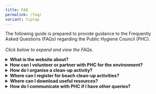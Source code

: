 ```yaml
---
title: FAQ
permalink: /faq/
variant: tiptap
---
```

<p>The following guide is prepared to provide guidance to the Frequently
Asked Questions (FAQs) regarding the Public Hygiene Council (PHC).
<br>
<br><em>Click below to expand and view the FAQs.</em>
</p>
<div data-type="detailGroup" class="isomer-accordion isomer-accordion-white">
<details class="isomer-details">
<summary><strong>What is the website about?</strong>
</summary>
<div data-type="detailsContent" class="isomer-details-content">
<p>Website aims to inspire everyone in Singapore to promote values of picking
up after ourselves, throwing waste in bins and leaving our environment
in a state we can be proud of, via the Keep Singapore Clean Movement.</p>
</div>
</details>
<details class="isomer-details">
<summary><strong>How can I volunteer or partner with PHC for the environment?</strong>
</summary>
<div data-type="detailsContent" class="isomer-details-content">
<p>Currently, we do not have any regular volunteer programmes for individuals.
However, you may like to sign up as a volunteer for the environment at
the Clean &amp; Green Singapore website at <a href="https://www.cgs.gov.sg/volunteer" rel="noopener noreferrer nofollow" target="_blank">https://www.cgs.gov.sg/volunteer</a>.</p>
</div>
</details>
<details class="isomer-details">
<summary><strong>How do I organise a clean-up activity?</strong>
</summary>
<div data-type="detailsContent" class="isomer-details-content">
<p>To empower groups to self-lead their activities, PHC has developed a video
for organising a clean-up activity. Your group can refer to the following
download links for the resources:</p>
<ul data-tight="true" class="tight">
<li>
<p><a href="https://youtu.be/7HUKURRekxU" rel="noopener noreferrer nofollow" target="_blank">Organising Community Clean-up</a>
</p>
</li>
<li>
<p><a href="https://youtu.be/ERnvwXADRZY" rel="noopener noreferrer nofollow" target="_blank">Guide to organise a Clean-up activity</a>
</p>
</li>
</ul>
</div>
</details>
<details class="isomer-details">
<summary><strong>Where can I register for beach clean-up activities?</strong>
</summary>
<div data-type="detailsContent" class="isomer-details-content">
<p>You can&nbsp;<a href="https://www.publichygienecouncil.sg/beachcleanup" rel="noopener noreferrer nofollow" target="_blank">register&nbsp;</a>with
NEA &amp; PHC to schedule clean-ups at popular locations such as the recreational
beaches (Changi Beach, East Coast Beach, Pasir Ris Beach and Sembwang Beach)</p>
</div>
</details>
<details class="isomer-details">
<summary><strong>Where can I download useful resources?</strong>
</summary>
<div data-type="detailsContent" class="isomer-details-content">
<p>PHC website provides an array of information, posters, video clips, etc.,
for public information and use. They are made available for download on
this&nbsp;<a href="https://www.publichygienecouncil.sg/resources" rel="noopener noreferrer nofollow" target="_blank">page</a>.</p>
</div>
</details>
<details class="isomer-details">
<summary><strong>How do I communicate with PHC if I have other queries?</strong>
</summary>
<div data-type="detailsContent" class="isomer-details-content">
<p>You can email us at&nbsp;<a href="mailto:publichygienecouncil.sg@gmail.com" rel="noopener noreferrer nofollow" target="_blank">ask@publichygienecouncil.sg</a>
</p>
</div>
</details>
</div>
<p></p>
